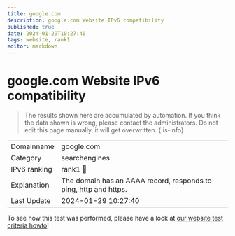 ```yaml
---
title: google.com
description: google.com Website IPv6 compatibility
published: true
date: 2024-01-29T10:27:40
tags: website, rank1
editor: markdown
---
```


# google.com Website IPv6 compatibility

> The results shown here are accumulated by automation. If you think the data shown is wrong, please contact the administrators. 
> Do not edit this page manually, it will get overwritten.
{.is-info}


|   |   |
| - | - |
| Domainname | google.com
| Category | searchengines |
| IPv6 ranking | rank1 :1st_place_medal: |
| Explanation | The domain has an AAAA record, responds to ping, http and https. |
| Last Update | 2024-01-29 10:27:40 |

To see how this test was performed, please have a look at [our website test criteria howto](/howto/testcriteria/website)!

